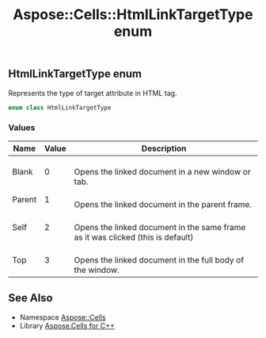 ﻿---
title: Aspose::Cells::HtmlLinkTargetType enum
linktitle: HtmlLinkTargetType
second_title: Aspose.Cells for C++ API Reference
description: 'Aspose::Cells::HtmlLinkTargetType enum. Represents the type of target attribute in HTML  tag in C++.'
type: docs
weight: 22000
url: /cpp/aspose.cells/htmllinktargettype/
---
## HtmlLinkTargetType enum


Represents the type of target attribute in HTML  tag.

```cpp
enum class HtmlLinkTargetType
```

### Values

| Name | Value | Description |
| --- | --- | --- |
| Blank | 0 | <br>Opens the linked document in a new window or tab. |
| Parent | 1 | <br>Opens the linked document in the parent frame. |
| Self | 2 | <br>Opens the linked document in the same frame as it was clicked (this is default) |
| Top | 3 | <br>Opens the linked document in the full body of the window. |

## See Also

* Namespace [Aspose::Cells](../)
* Library [Aspose.Cells for C++](../../)
